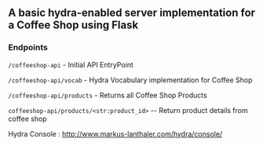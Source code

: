 ## A basic hydra-enabled server implementation for a Coffee Shop using Flask

### Endpoints

`/coffeeshop-api`  -  Initial API EntryPoint

`/coffeeshop-api/vocab`  -  Hydra Vocabulary implementation for Coffee Shop

`/coffeeshop-api/products`  -  Returns all Coffee Shop Products

`coffeeshop-api/products/<str:product_id>`  --  Return product details from coffee shop


Hydra Console : http://www.markus-lanthaler.com/hydra/console/
